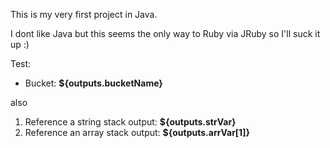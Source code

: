 This is my very first project in Java.

I dont like Java but this seems the only way to Ruby via JRuby so I'll suck it up :)

Test:

* Bucket: **${outputs.bucketName}**

also

1. Reference a string stack output: **${outputs.strVar}**
2. Reference an array stack output: **${outputs.arrVar[1]}**
